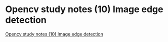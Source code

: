 # Opencv study notes (10) Image edge detection
[Opencv study notes (10) Image edge detection](https://aiwithcloud.com/2022/09/16/opencv_study_notes_10_image_edge_detection/)